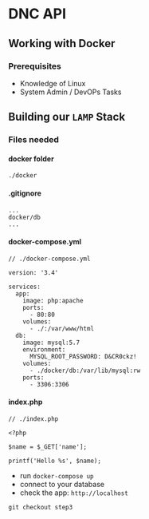# DNC API

## Working with Docker
### Prerequisites
* Knowledge of Linux
* System Admin / DevOPs Tasks

## Building our `LAMP` Stack

### Files needed

#### docker folder
`./docker`

#### .gitignore

```
...
docker/db
...
```


#### docker-compose.yml
```
// ./docker-compose.yml

version: '3.4'

services:
  app:
    image: php:apache
    ports:
      - 80:80
    volumes:
      - ./:/var/www/html
  db:
    image: mysql:5.7
    environment:
      MYSQL_ROOT_PASSWORD: D&CR0ckz!
    volumes:
      - ./docker/db:/var/lib/mysql:rw
    ports:
      - 3306:3306
```

#### index.php

```
// ./index.php

<?php

$name = $_GET['name'];

printf('Hello %s', $name);
```
* run `docker-compose up`
* connect to your database
* check the app: `http://localhost`

`git checkout step3`